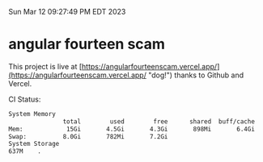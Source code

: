 Sun Mar 12 09:27:49 PM EDT 2023

# angular fourteen scam


This project is live at [https://angularfourteenscam.vercel.app/](https://angularfourteenscam.vercel.app/ "dog!") thanks to Github and Vercel.

CI Status: 

```bash
System Memory
               total        used        free      shared  buff/cache   available
Mem:            15Gi       4.5Gi       4.3Gi       898Mi       6.4Gi       9.5Gi
Swap:          8.0Gi       782Mi       7.2Gi
System Storage
637M	.
